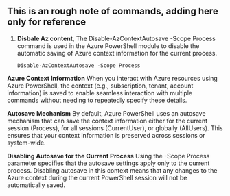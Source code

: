 ## This is an rough note of commands, adding here only for reference

1.  **Disbale Az content**,  The Disable-AzContextAutosave -Scope Process command is used in the Azure PowerShell module to disable the automatic saving of Azure context information for the current process.

    `Disable-AzContextAutosave -Scope Process `

   **Azure Context Information**
           When you interact with Azure resources using Azure PowerShell, the context (e.g., subscription, tenant, account information) is saved to enable seamless interaction with 
       multiple commands without needing to repeatedly specify these details.

   **Autosave Mechanism**
         By default, Azure PowerShell uses an autosave mechanism that can save the context information either for the current session (Process), for all sessions (CurrentUser), or globally 
     (AllUsers). This ensures that your context information is preserved across sessions or system-wide.

   **Disabling Autosave for the Current Process**
         Using the -Scope Process parameter specifies that the autosave settings apply only to the current process. Disabling autosave in this context means that any changes to the Azure context during the current PowerShell session will not be automatically saved.

